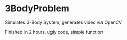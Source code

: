 # 3BodyProblem
Simulates 3-Body System, generates video via OpenCV

Finished in 2 hours, ugly code, simple function
